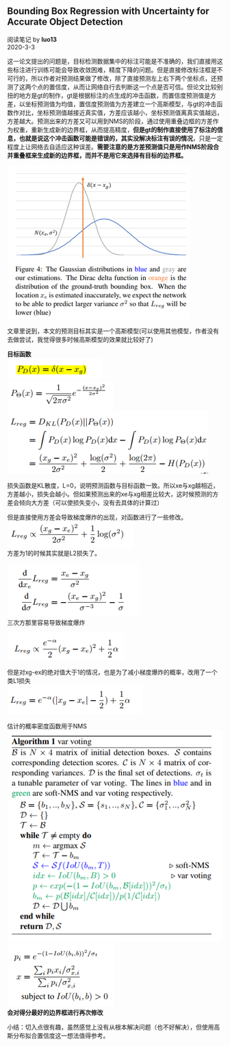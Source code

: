 ## Bounding Box Regression with Uncertainty for Accurate Object Detection
阅读笔记 by **luo13**  
2020-3-3  

这一论文提出的问题是，目标检测数据集中的标注可能是不准确的，我们直接用这些标注进行训练可能会导致收敛困难，精度下降的问题。但是直接修改标注框是不可行的，所以作者对预测结果做了修改，除了直接预测左上右下两个坐标点，还预测了这两个点的置信度，从而让网络自行去判断这一个点是否可信。但论文比较别扭的地方是gt的制作，gt是根据标注的点生成的冲击函数，而置信度预测值是方差，以坐标预测值为均值，置信度预测值为方差建立一个高斯模型，与gt的冲击函数作对比，坐标预测值越接近真实值，方差应该越小，坐标预测值离真实值越远，方差越大。预测出来的方差又可以用到NMS的阶段，通过使用重叠边框的方差作为权重，重新生成新的边界框，从而提高精度，**但是gt的制作直接使用了标注的信息，也就是说这个冲击函数可能是错误的，其实没解决标注有误的情况**，只是一定程度上让网络去自适应这种误差。**需要注意的是方差预测值只是用作NMS阶段合并重叠框来生成新的边界框，而并不是用它来选择有目标的边界框。**

![函数](../../../img/bboxes_regression_uncertain/函数.png)   

文章里说到，本文的预测目标其实是一个高斯模型(可以使用其他模型，作者没有去做尝试，我觉得很多时候高斯模型的效果就比较好了)  

**目标函数**  
![目标函数](../../../img/bboxes_regression_uncertain/目标函数.png)  
![预测函数](../../../img/bboxes_regression_uncertain/预测函数.png)  
![loss](../../../img/bboxes_regression_uncertain/loss.png)  

损失函数是KL散度，L=0，说明预测函数与目标函数一致。所以xe与xg越相近，方差越小，损失会越小。但如果预测出来的xe与xg相差比较大，这时候预测的方差会倾向大方差（可以使损失变小，没有去具体的计算过）  

但是直接使用方差会导致梯度爆炸的出现，对函数进行了一些修改。  
![去掉常数项](../../../img/bboxes_regression_uncertain/去掉常数项.png)  
方差为1的时候其实就是L2损失了。  

![求导](../../../img/bboxes_regression_uncertain/求导.png)  
三次方那里容易导致梯度爆炸  

![替换](../../../img/bboxes_regression_uncertain/替换.png)  

但是对xg-ex的绝对值大于1的情况，也是为了减小梯度爆炸的概率，改用了一个类L1损失  
![大于1](../../../img/bboxes_regression_uncertain/大于1.png)  

估计的概率密度函数用于NMS  
![算法流程](../../../img/bboxes_regression_uncertain/算法流程.png)  
![计算](../../../img/bboxes_regression_uncertain/计算.png)  
**会对得分最好的边界框进行再次修改**  

小结：切入点很有趣，虽然感觉上没有从根本解决问题（也不好解决），但使用高斯分布拟合置信度这一想法值得参考。

